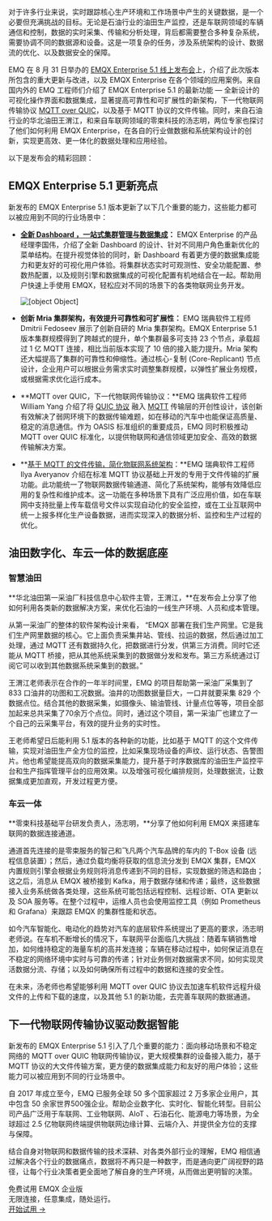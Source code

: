 对于许多行业来说，实时跟踪核心生产环境和工作场景中产生的关键数据，是一个必要但充满挑战的目标。无论是石油行业的油田生产监控，还是车联网领域的车辆通信和控制，数据的实时采集、传输和分析处理，背后都需要整合多种复杂系统，需要协调不同的数据源和设备。这是一项复杂的任务，涉及系统架构的设计、数据流的优化、以及数据安全的保障。

EMQ 在 8 月 31 日举办的 [EMQX Enterprise 5.1 线上发布会](https://www.emqx.com/zh/events/mqtt-made-easy-introducing-emqx-5-1)上，介绍了此次版本所包含的重大更新与改进，以及 EMQX Enterprise 在各个领域的应用案例。来自国内外的 EMQ 工程师们介绍了 EMQX Enterprise 5.1 的最新功能 — 全新设计的可视化操作界面和数据集成，显著提高可靠性和可扩展性的新架构，下一代物联网传输协议 [MQTT over QUIC](https://www.emqx.com/zh/blog/mqtt-over-quic)，以及基于 MQTT 协议的文件传输。同时，来自石油行业的华北油田王渭江，和来自车联网领域的零束科技的汤志明，两位专家也探讨了他们如何利用 EMQX Enterprise，在各自的行业做数据和系统架构设计的创新，实现更高效、更一体化的数据处理和应用经验。

以下是发布会的精彩回顾：

## EMQX Enterprise 5.1 更新亮点

新发布的 EMQX Enterprise 5.1 版本更新了以下几个重要的能力，这些能力都可以被应用到不同的行业场景中：

- **[全新 Dashboard ，一站式集群管理与数据集成](https://www.emqx.com/zh/blog/significant-enhancements-in-emqx-5-1-mqtt-dashboard)：** EMQX Enterprise 的产品经理李国伟，介绍了全新 Dashboard  的设计、针对不同用户角色重新优化的菜单结构。在提升视觉体验的同时，新 Dashboard 有着更方便的数据集成能力和更友好的可视化用户体验。将集群状态实时可观测性、安全功能配置、参数热配置，以及规则引擎和数据集成的可视化配置有机地结合在一起。帮助用户快速上手使用 EMQX，轻松应对不同的场景下的各类物联网业务开发。

  ![[object Object]](https://www.emqx.com/_nuxt/dashboard-1.0c2a19a7.png)

- **创新 Mria 集群架构，有效提升可靠性和可扩展性：** EMQ 瑞典软件工程师 Dmitrii Fedoseev 展示了创新自研的 Mria 集群架构。EMQX Enterprise 5.1 版本集群规模得到了跨越式的提升，单个集群最多可支持 23 个节点，承载超过 1 亿 MQTT 连接，相比当前版本实现了 10 倍的接入能力提升。Mria 架构还大幅提高了集群的可靠性和伸缩性。通过核心-复制 (Core-Replicant) 节点设计，企业用户可以根据业务需求实时调整集群规模，以弹性扩展业务规模，或根据需求优化运行成本。

- **MQTT over QUIC，下一代物联网传输协议：**EMQ 瑞典软件工程师 William Yang 介绍了将 [QUIC 协议](https://www.emqx.com/zh/blog/quic-protocol-the-features-use-cases-and-impact-for-iot-iov) 融入 [MQTT](https://www.emqx.com/zh/blog/the-easiest-guide-to-getting-started-with-mqtt) 传输层的开创性设计，该创新有效解决了弱网环境下的数据传输难题，如在移动的汽车中也能保证高质量、稳定的消息通信。作为 OASIS 标准组织的重要成员，EMQ 同时积极推动 MQTT over QUIC 标准化，以提供物联网和通信领域更加安全、高效的数据传输解决方案。

- **[基于 MQTT 的文件传输，简化物联网系统架构](https://www.emqx.com/zh/blog/mqtt-based-file-transfer-solution)：**EMQ 瑞典软件工程师 Ilya Averyanov 介绍在标准 MQTT 协议基础上开发的专用于文件传输的扩展功能。此功能统一了物联网数据传输通道、简化了系统架构，能够有效降低应用的复杂性和维护成本。这一功能在多种场景下具有广泛应用价值，如在车联网中支持批量上传车载信号文件以实现自动化的安全监控，或在工业互联网中统一上报多样化生产设备数据，进而实现深入的数据分析、监控和生产过程的优化。

## **油田数字化、车云一体的数据底座**

### **智慧油田**

**华北油田第一采油厂科技信息中心软件主管，王渭江，**在发布会上分享了他如何利用各类新的数据解决方案，来优化石油的一线生产环境、人员和成本管理。

从第一采油厂的整体的软件架构设计来看， “EMQX 部署在我们生产网里。它是我们生产网里数据的核心。它上面负责采集井站、管线、拉运的数据，然后通过加工处理，通过 MQTT 还有数据持久化，把数据进行分发，供第三方消费。同时它还能从 MQTT 桥接，把从其他系统采集到的数据做分发和发布。第三方系统通过订阅它可以收到其他数据系统采集到的数据。”

王渭江老师表示在合作的一年半时间里，EMQ 的项目帮助第一采油厂采集到了 833 口油井的功图和工况数据。油井的功图数据量巨大，一口井就要采集 829 个数据点位。结合其他的数据采集，如摄像头、输油管线、计量点位等等，项目全部加起来总共采集了70余万个点位。同时，通过这个项目，第一采油厂也建立了一个自己的云采集平台，有效的提升业务的实时性。

王老师希望日后能利用 5.1 版本的各种新的功能，比如基于 MQTT 的这个文件传输，实现对油田生产全方位的监控，比如采集现场设备的声纹、运行状态、告警图片。他也希望能提高双向的数据采集能力，提升基于时序数据库的油田生产监控平台和生产指挥管理平台的应用效果。以及增强可视化编排规则，处理数据流，让数据集成更加直观，开发过程更方便。

### 车云一体

**零束科技基础平台研发负责人，汤志明，**分享了他如何利用 EMQX 来搭建车联网的数据连接通道。

通道首先连接的是零束服务的智己和飞凡两个汽车品牌的车内的 T-Box 设备 (远程信息装置）；然后，通过负载均衡将获取的信息流分发到 EMQX 集群，EMQX 内置规则引擎会根据业务规则将消息传递到不同的目标，实现数据的筛选和路由；这之后，消息从 EMQX 被桥接到 Kafka，用于数据存储和传递；最终，这些数据接入业务系统做各类处理，这些系统可能包括远程控制、远程诊断、OTA 更新以及 SOA 服务等。在整个过程中，运维人员也会使用监控工具（例如 Prometheus 和 Grafana）来跟踪 EMQX 的集群性能和状态。

如今汽车智能化、电动化的趋势对汽车的底层软件系统提出了更高的要求，汤志明老师说。在车机不断增长的情况下，车联网平台面临几大挑战：随着车辆销售增加，如何维持稳定的海量车机的高并发连接；车辆在移动过程中，如何保证消息在不稳定的网络环境中实时与可靠的传递；针对业务侧对数据需求不同，如何实现灵活数据分流、存储；以及如何确保所有过程中的数据和连接的安全性。

在未来，汤老师也希望能够利用 MQTT over QUIC 协议去加速车机软件远程升级文件的上传和下载的速度，以及其他 5.1 的新功能，去完善车联网的数据通道。

## 下一代物联网传输协议驱动数据智能

新发布的 EMQX Enterprise 5.1 引入了几个重要的能力：面向移动场景和不稳定网络的 MQTT over QUIC  物联网传输协议，更大规模集群的设备接入能力，基于 MQTT 协议的大文件传输方案，更方便的数据集成能力和友好的用户体验；这些能力可以被应用到不同的行业场景中。

自 2017 年成立至今，EMQ 已服务全球 50 多个国家超过 2 万多家企业用户，其中包含 50 余家世界500强企业。帮助企业数字化、实时化、智能化转型。目前公司产品广泛用于车联网、工业物联网、AIoT 、石油石化、能源电力等场景，为全球超过 2.5 亿物联网终端提供物联网边缘计算、云端介入、并提供全方位的支撑与保障。

结合自身对物联网和数据传输的技术深耕、对各类外部行业的理解，EMQ 相信通过解决各个行业的数据痛点，数据将不再只是一种数字，而是通向更广阔视野的路径，让每个行业决策者更全面地了解自身的生产环境，从而做出更明智的决策。



<section class="promotion">
    <div>
        免费试用 EMQX 企业版
            <div class="is-size-14 is-text-normal has-text-weight-normal">无限连接，任意集成，随处运行。</div>
    </div>
    <a href="https://www.emqx.com/zh/try?product=enterprise" class="button is-gradient px-5">开始试用 →</a>
</section>
